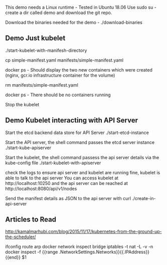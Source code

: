 This demo needs a Linux runtime - Tested in Ubuntu 18.06
Use sudo su -
create a dir called demo and download the git repo.

Download the binaries needed for the demo - ./download-binaries

Demo Just kubelet
---------------------------------------------
./start-kubelet-with-manifesh-directory

cp simple-manifest.yaml manifests/simple-manifest.yaml

docker ps - Should display the two new containers which were created (nginx, gcr.io infrastructure container for the volume)

rm manifests/simple-manifest.yaml

docker ps - There should be no containers running

Stop the kubelet

Demo Kubelet interacting with API Server
---------------------------------------------
Start the etcd backend data store for API Server
./start-etcd-instance

Start the API server, the shell command passes the etcd server instance
./start-kube-apiserver

Start the kubelet, the shell command passess the api server details via the kube-config file
./start-kubelet-with-apiserver

check the logs to ensure api server and kubelet are running fine, kubelet is able to talk to the api server
You can access kubelet at http://localhost:10250 and the api server can be reached at http://localhost:8080/api/v1/nodes

Send the manifest details as JSON to the api server with curl
./create-in-api-server


Articles to Read
---------------------------------------------
http://kamalmarhubi.com/blog/2015/11/17/kubernetes-from-the-ground-up-the-scheduler/

ifconfig
route
arp
docker network inspect bridge
iptables -t nat -L -v -n
docker inspect -f {{range .NetworkSettings.Networks}}{{.IPAddress}}{{end}} $1

